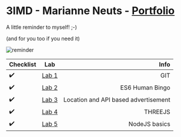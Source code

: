 # 3IMD - Marianne Neuts - [Portfolio](https://github.com/marianneneuts/DEV5-myportfolio.git)

A little reminder to myself! ;-)

(and for you too if you need it)

![reminder](https://i.pinimg.com/originals/ce/d8/e8/ced8e8cb6cdd814eb240bf6047275290.gif)

| Checklist | Lab | Info |
| :--- | :---: | ---: |
| ✔️ | [Lab 1](https://github.com/marianneneuts/DEV5-LAB1) | GIT |
| ✔️ | [Lab 2](https://github.com/marianneneuts/DEV5-myportfolio/tree/main/Lab%202) | ES6 Human Bingo |
| ✔️ | [Lab 3](https://github.com/marianneneuts/DEV5-myportfolio/tree/main/Lab%203) | Location and API based advertisement |
| ✔️ | [Lab 4](https://github.com/marianneneuts/DEV5-myportfolio/tree/main/Lab%204) | THREEJS |
| ✔️ | [Lab 5](https://github.com/marianneneuts/DEV5-LAB5) | NodeJS basics |
